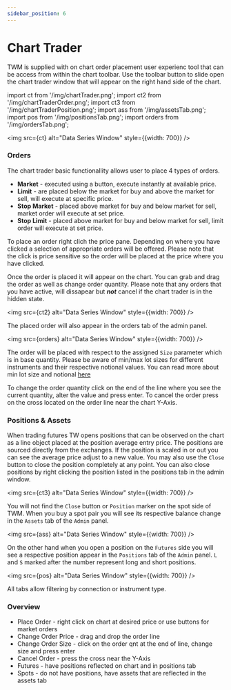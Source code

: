 ```yaml
---
sidebar_position: 6
---
```


# Chart Trader

TWM is supplied with on chart order placement user experienc tool that can be access from within the chart toolbar. Use the toolbar button to slide open the chart trader window that will appear on the right hand side of the chart. 

import ct from '/img/chartTrader.png';
import ct2 from '/img/chartTraderOrder.png';
import ct3 from '/img/chartTraderPosition.png';
import ass from '/img/assetsTab.png';
import pos from '/img/positionsTab.png';
import orders from '/img/ordersTab.png';

<img src={ct} alt="Data Series Window" style={{width: 700}} />

### Orders

The chart trader basic functionallity allows user to place 4 types of orders.

- **Market** - executed using a button, execute instantly at available price.
- **Limit** - are placed below the market for buy and above the market for sell, will execute at specific price.
- **Stop Market** - placed above market for buy and below market for sell, market order will execute at set price.
- **Stop Limit** - placed above market for buy and below market for sell, limit order will execute at set price.

To place an order right clich the price pane. Depending on where you have clicked a selection of appropriate orders will be offered. Please note that the click is price sensitive so the order will be placed at the price where you have clicked. 

Once the order is placed it will appear on the chart. You can grab and drag the order as well as change order quantity.
Please note that any orders that you have active, will dissapear but ***not*** cancel if the chart trader is in the hidden state.

<img src={ct2} alt="Data Series Window" style={{width: 700}} />

The placed order will also appear in the orders tab of the admin panel.

<img src={orders} alt="Data Series Window" style={{width: 700}} />

The order will be placed with respect to the assigned `Size` parameter which is in base quantity. Please be aware of min/max lot sizes for different instruments and their respective notional values. You can read more about min lot size and notional [here](instruments#min-lot-size)

To change the order quantity click on the end of the line where you see the current quantity, alter the value and press enter.
To cancel the order press on the cross located on the order line near the chart Y-Axis. 


### Positions & Assets

When trading futures TW opens positions that can be observed on the chart as a line object placed at the position average entry price. The positions are sourced directly from the exchanges. If the position is scaled in or out you can see the average price adjust to a new value. You may also use the `Close` button to close the position completely at any point. You can also close positions by right clicking the position listed in the positions tab in the admin window.

<img src={ct3} alt="Data Series Window" style={{width: 700}} />

You will not find the `Close` button or `Position` marker on the spot side of TWM. When you buy a spot pair you will see its respective balance change in the `Assets` tab of the `Admin` panel. 

<img src={ass} alt="Data Series Window" style={{width: 700}} />

On the other hand when you open a position on the `Futures` side you will see a respective position appear in the `Positions` tab of the `Admin` panel. `L` and `S` marked after the number represent long and short positions.

<img src={pos} alt="Data Series Window" style={{width: 700}} />

All tabs allow filtering by connection or instrument type.

### Overview

- Place Order - right click on chart at desired price or use buttons for market orders
- Change Order Price - drag and drop the order line
- Change Order Size - click on the order qnt at the end of line, change size and press enter
- Cancel Order - press the cross near the Y-Axis
- Futures - have positions reflected on chart and in positions tab
- Spots - do not have positions, have assets that are reflected in the assets tab



